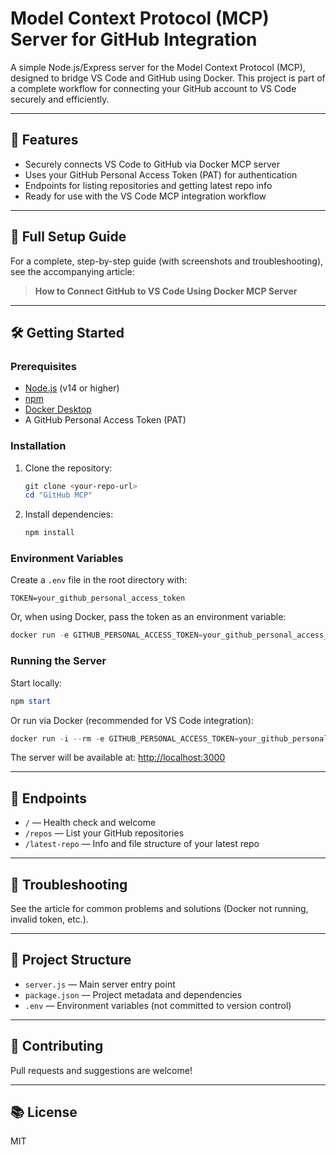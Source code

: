 # Model Context Protocol (MCP) Server for GitHub Integration

A simple Node.js/Express server for the Model Context Protocol (MCP), designed to bridge VS Code and GitHub using Docker. This project is part of a complete workflow for connecting your GitHub account to VS Code securely and efficiently.

---

## 🚀 Features

- Securely connects VS Code to GitHub via Docker MCP server
- Uses your GitHub Personal Access Token (PAT) for authentication
- Endpoints for listing repositories and getting latest repo info
- Ready for use with the VS Code MCP integration workflow

---

## 📖 Full Setup Guide

For a complete, step-by-step guide (with screenshots and troubleshooting), see the accompanying article:

> **How to Connect GitHub to VS Code Using Docker MCP Server**

---

## 🛠️ Getting Started

### Prerequisites

- [Node.js](https://nodejs.org/) (v14 or higher)
- [npm](https://www.npmjs.com/)
- [Docker Desktop](https://www.docker.com/products/docker-desktop)
- A GitHub Personal Access Token (PAT)

### Installation

1. Clone the repository:
   ```powershell
   git clone <your-repo-url>
   cd "GitHub MCP"
   ```
2. Install dependencies:
   ```powershell
   npm install
   ```

### Environment Variables

Create a `.env` file in the root directory with:

```env
TOKEN=your_github_personal_access_token
```

Or, when using Docker, pass the token as an environment variable:

```powershell
docker run -e GITHUB_PERSONAL_ACCESS_TOKEN=your_github_personal_access_token mcp/github-mcp-server
```

### Running the Server

Start locally:

```powershell
npm start
```

Or run via Docker (recommended for VS Code integration):

```powershell
docker run -i --rm -e GITHUB_PERSONAL_ACCESS_TOKEN=your_github_personal_access_token -p 3000:3000 mcp/github-mcp-server
```

The server will be available at: [http://localhost:3000](http://localhost:3000)

---

## 🔗 Endpoints

- `/` — Health check and welcome
- `/repos` — List your GitHub repositories
- `/latest-repo` — Info and file structure of your latest repo

---

## 🐞 Troubleshooting

See the article for common problems and solutions (Docker not running, invalid token, etc.).

---

## 📁 Project Structure

- `server.js` — Main server entry point
- `package.json` — Project metadata and dependencies
- `.env` — Environment variables (not committed to version control)

---

## 🤝 Contributing

Pull requests and suggestions are welcome!

---

## 📚 License

MIT
